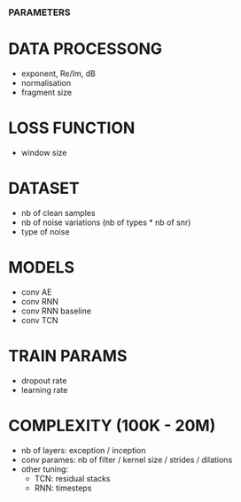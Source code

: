 ### PARAMETERS ###

# DATA PROCESSONG
- exponent, Re/Im, dB
- normalisation
- fragment size

# LOSS FUNCTION
- window size

# DATASET
- nb of clean samples
- nb of noise variations (nb of types * nb of snr)
- type of noise

# MODELS
- conv AE
- conv RNN
- conv RNN baseline
- conv TCN

# TRAIN PARAMS
- dropout rate
- learning rate

# COMPLEXITY (100K - 20M)
- nb of layers: exception / inception
- conv parames: nb of filter / kernel size / strides / dilations
- other tuning: 
  - TCN: residual stacks
  - RNN: timesteps
